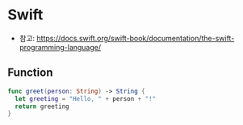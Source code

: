 # Swift
* 참고: https://docs.swift.org/swift-book/documentation/the-swift-programming-language/

##  Function
```swift
func greet(person: String) -> String {
  let greeting = "Hello, " + person + "!"
  return greeting
}
```